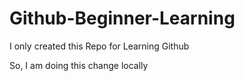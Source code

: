 # Github-Beginner-Learning

I only created this Repo for Learning Github

So, I am doing this change locally